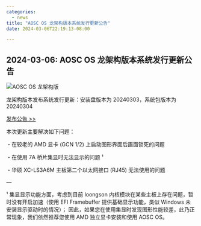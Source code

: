 ```yaml
---
categories:
  - news
title: "AOSC OS 龙架构版本系统发行更新公告"
date: 2024-03-06T22:19:13-08:00

---
```


## 2024-03-06: AOSC OS 龙架构版本系统发行更新公告

![AOSC OS 龙架构版](/assets/coffee-break/20240309/imgs/aosc-os-loongarch64.png)

龙架构版本发布系统发行更新：安装盘版本为 20240303，系统包版本为 20240304

[发布公告 >> ](https://bbs.loongarch.org/d/376-aosc-os)

本次更新主要解决如下问题：

・在较老的 AMD 显卡 (GCN 1/2) 上启动图形界面后画面锁死的问题

・在使用 7A 桥片集显时无法显示的问题 ¹

・华硕 XC-LS3A6M 主板第二个以太网接口 (RJ45) 无法使用的问题

—

¹ 集显显示功能方面，考虑到目前 loongson 内核模块在某些主板上存在问题，暂时没有开启加速（使用 EFI Framebuffer 提供基础显示功能，类似 Windows 未安装显示驱动时的情况）；
因此，如果您在使用集显时发现图形性能较差，此乃正常现象，我们依然推荐您使用 AMD 独立显卡安装和使用 AOSC OS。
